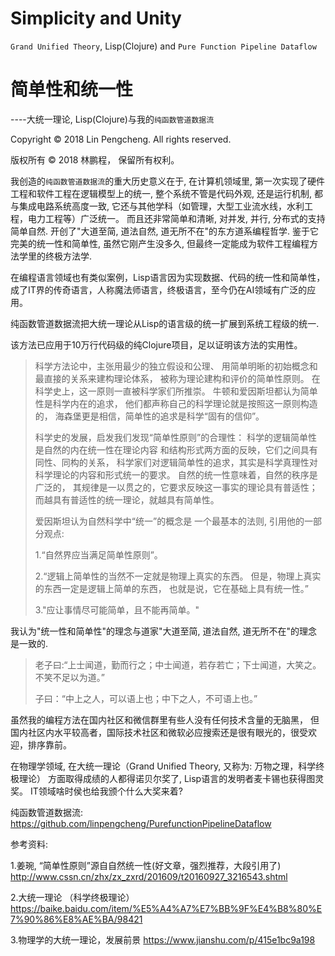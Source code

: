 # Simplicity and Unity
`Grand Unified Theory`, Lisp(Clojure) and `Pure Function Pipeline Dataflow`

# 简单性和统一性
----大统一理论, Lisp(Clojure)与我的`纯函数管道数据流`

Copyright © 2018 Lin Pengcheng. All rights reserved.

版权所有 © 2018 林鹏程， 保留所有权利。

我创造的`纯函数管道数据流`的重大历史意义在于, 在计算机领域里, 第一次实现了硬件工程和软件工程在逻辑模型上的统一, 
整个系统不管是代码外观, 还是运行机制, 都与集成电路系统高度一致, 
它还与其他学科（如管理，大型工业流水线，水利工程，电力工程等）广泛统一。 而且还非常简单和清晰, 
对并发, 并行, 分布式的支持简单自然. 开创了"大道至简, 道法自然, 道无所不在"的东方道系编程哲学. 
鉴于它完美的统一性和简单性, 虽然它刚产生没多久, 但最终一定能成为软件工程编程方法学里的终极方法学.

在编程语言领域也有类似案例，Lisp语言因为实现数据、代码的统一性和简单性，
成了IT界的传奇语言，人称魔法师语言，终极语言，至今仍在AI领域有广泛的应用。

纯函数管道数据流把大统一理论从Lisp的语言级的统一扩展到系统工程级的统一.

该方法已应用于10万行代码级的纯Clojure项目，足以证明该方法的实用性。

> 
> 科学方法论中，主张用最少的独立假设和公理、
> 用简单明晰的初始概念和最直接的关系来建构理论体系，
> 被称为理论建构和评价的简单性原则。
> 在科学史上，这一原则一直被科学家们所推崇。
> 牛顿和爱因斯坦都认为简单性是科学内在的追求，
> 他们都声称自己的科学理论就是按照这一原则构造的，
> 海森堡更是相信，简单性的追求是科学“固有的信仰”。
> 
> 科学史的发展，启发我们发现“简单性原则”的合理性：
> 科学的逻辑简单性是自然的内在统一性在理论内容
> 和结构形式两方面的反映，它们之间具有同性、同构的关系，
> 科学家们对逻辑简单性的追求，其实是科学真理性对
> 科学理论的内容和形式统一的要求。
> 自然的统一性意味着，自然的秩序是广泛的，
> 其规律是一以贯之的，它要求反映这一事实的理论具有普适性；
> 而越具有普适性的统一理论，就越具有简单性。
> 
> 爱因斯坦认为自然科学中“统一”的概念是
> 一个最基本的法则, 引用他的一部分观点:
> 
> 1.“自然界应当满足简单性原则”。
> 
> 2.“逻辑上简单性的当然不一定就是物理上真实的东西。
> 但是，物理上真实的东西一定是逻辑上简单的东西，
> 也就是说，它在基础上具有统一性。”
> 
> 3."应让事情尽可能简单，且不能再简单。"
> 

 我认为"统一性和简单性"的理念与道家"大道至简, 道法自然, 道无所不在"的理念是一致的.
 
 > 老子曰:“上士闻道，勤而行之；中士闻道，若存若亡；下士闻道，大笑之。不笑不足以为道。” 
 > 
 > 子曰：“中上之人，可以语上也；中下之人，不可语上也。”
 
 虽然我的编程方法在国内社区和微信群里有些人没有任何技术含量的无脑黑，
 但国内社区内水平较高者，国际技术社区和微软必应搜索还是很有眼光的，很受欢迎，排序靠前。

在物理学领域, 在大统一理论（Grand Unified Theory, 又称为: 万物之理，科学终极理论）
方面取得成绩的人都得诺贝尔奖了, Lisp语言的发明者麦卡锡也获得图灵奖。
IT领域啥时侯也给我颁个什么大奖来着?

纯函数管道数据流: https://github.com/linpengcheng/PurefunctionPipelineDataflow

参考资料:

1.姜琬, “简单性原则”源自自然统一性(好文章，强烈推荐，大段引用了)
http://www.cssn.cn/zhx/zx_zxrd/201609/t20160927_3216543.shtml

2.大统一理论 （科学终极理论）
https://baike.baidu.com/item/%E5%A4%A7%E7%BB%9F%E4%B8%80%E7%90%86%E8%AE%BA/98421

3.物理学的大统一理论，发展前景
https://www.jianshu.com/p/415e1bc9a198
